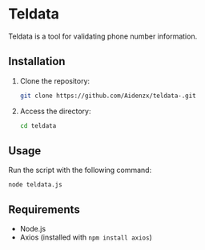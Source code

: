 # Teldata

Teldata is a tool for validating phone number information.

## Installation

1. Clone the repository:

   ```bash
   git clone https://github.com/Aidenzx/teldata-.git
   ```

2. Access the directory:
   ```bash
   cd teldata
   ```


## Usage

Run the script with the following command:

```
node teldata.js 
```

## Requirements

- Node.js
- Axios (installed with `npm install axios`)

